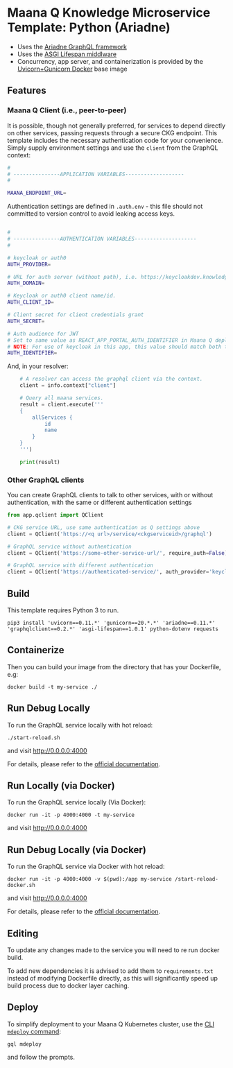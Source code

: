 # Maana Q Knowledge Microservice Template: Python (Ariadne)

- Uses the [Ariadne GraphQL framework](https://ariadnegraphql.org/)
- Uses the [ASGI Lifespan middlware](https://pypi.org/project/asgi-lifespan/)
- Concurrency, app server, and containerization is provided by the [Uvicorn+Gunicorn Docker](https://github.com/tiangolo/uvicorn-gunicorn-docker) base image

## Features

### Maana Q Client (i.e., peer-to-peer)

It is possible, though not generally preferred, for services to depend directly on other services, passing requests through a secure CKG endpoint.  This template includes the necessary authentication code for your convenience.  Simply supply environment settings and use the `client` from the GraphQL context:

```bash
#
# ---------------APPLICATION VARIABLES-------------------
#

MAANA_ENDPOINT_URL=
```

Authentication settings are defined in `.auth.env` - this file should not committed to version control to avoid leaking access keys.

```bash

#
# ---------------AUTHENTICATION VARIABLES--------------------
#

# keycloak or auth0
AUTH_PROVIDER=

# URL for auth server (without path), i.e. https://keycloakdev.knowledge.maana.io:8443
AUTH_DOMAIN=

# Keycloak or auth0 client name/id.
AUTH_CLIENT_ID=

# Client secret for client credentials grant
AUTH_SECRET=

# Auth audience for JWT
# Set to same value as REACT_APP_PORTAL_AUTH_IDENTIFIER in Maana Q deployment ENVs)
# NOTE: For use of keycloak in this app, this value should match both the realm and audience values. 
AUTH_IDENTIFIER=
```

And, in your resolver:

```python
    # A resolver can access the graphql client via the context.
    client = info.context["client"]

    # Query all maana services.
    result = client.execute('''
    {
        allServices {
            id
            name
        }
    }
    ''')

    print(result)
```

### Other GraphQL clients

You can create GraphQL clients to talk to other services, with or without authentication, with the same or different authentication settings

```python
from app.qclient import QClient

# CKG service URL, use same authentication as Q settings above
client = QClient('https://<q url>/service/<ckgserviceid>/graphql')

# GraphQL service without authentication
client = QClient('https://some-other-service-url/', require_auth=False)

# GraphQL service with different authentication
client = QClient('https://authenticated-service/', auth_provider='keycloak', auth_domain=..., auth_client_id=..., auth_secret=..., auth_identifier=...)
```

## Build

This template requires Python 3 to run.

```
pip3 install 'uvicorn==0.11.*' 'gunicorn==20.*.*' 'ariadne==0.11.*' 'graphqlclient==0.2.*' 'asgi-lifespan==1.0.1' python-dotenv requests
```

## Containerize

Then you can build your image from the directory that has your Dockerfile, e.g:

```
docker build -t my-service ./
```

## Run Debug Locally

To run the GraphQL service locally with hot reload:

```
./start-reload.sh
```

and visit http://0.0.0.0:4000

For details, please refer to the [official documentation](https://github.com/tiangolo/uvicorn-gunicorn-fastapi-docker#development-live-reload).

## Run Locally (via Docker)

To run the GraphQL service locally (Via Docker):

```
docker run -it -p 4000:4000 -t my-service
```

and visit http://0.0.0.0:4000

## Run Debug Locally (via Docker)

To run the GraphQL service via Docker with hot reload:

```
docker run -it -p 4000:4000 -v $(pwd):/app my-service /start-reload-docker.sh
```

and visit http://0.0.0.0:4000

For details, please refer to the [official documentation](https://github.com/tiangolo/uvicorn-gunicorn-fastapi-docker#development-live-reload).

## Editing

To update any changes made to the service you will need to re run docker build.

To add new dependencies it is advised to add them to `requirements.txt` instead of modifying Dockerfile directly,
as this will significantly speed up build process due to docker layer caching.

## Deploy

To simplify deployment to your Maana Q Kubernetes cluster, use the [CLI `mdeploy` command](https://github.com/maana-io/q-cli#mdeploy):

```
gql mdeploy
```

and follow the prompts.

